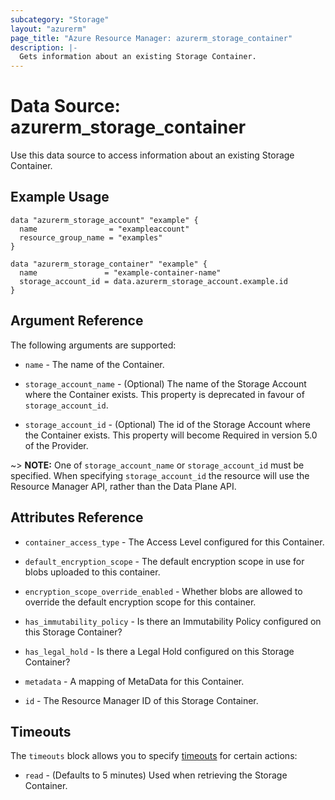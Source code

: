 ```yaml
---
subcategory: "Storage"
layout: "azurerm"
page_title: "Azure Resource Manager: azurerm_storage_container"
description: |-
  Gets information about an existing Storage Container.
---
```


# Data Source: azurerm_storage_container

Use this data source to access information about an existing Storage Container.

## Example Usage

```hcl
data "azurerm_storage_account" "example" {
  name                = "exampleaccount"
  resource_group_name = "examples"
}

data "azurerm_storage_container" "example" {
  name               = "example-container-name"
  storage_account_id = data.azurerm_storage_account.example.id
}
```

## Argument Reference

The following arguments are supported:

* `name` - The name of the Container.

* `storage_account_name` - (Optional) The name of the Storage Account where the Container exists. This property is deprecated in favour of `storage_account_id`.

* `storage_account_id` - (Optional) The id of the Storage Account where the Container exists. This property will become Required in version 5.0 of the Provider.

~> **NOTE:** One of `storage_account_name` or `storage_account_id` must be specified. When specifying `storage_account_id` the resource will use the Resource Manager API, rather than the Data Plane API.

## Attributes Reference

* `container_access_type` - The Access Level configured for this Container.

* `default_encryption_scope` - The default encryption scope in use for blobs uploaded to this container.

* `encryption_scope_override_enabled` - Whether blobs are allowed to override the default encryption scope for this container.

* `has_immutability_policy` - Is there an Immutability Policy configured on this Storage Container?

* `has_legal_hold` - Is there a Legal Hold configured on this Storage Container?

* `metadata`  - A mapping of MetaData for this Container.

* `id` - The Resource Manager ID of this Storage Container.

## Timeouts

The `timeouts` block allows you to specify [timeouts](https://www.terraform.io/language/resources/syntax#operation-timeouts) for certain actions:

* `read` - (Defaults to 5 minutes) Used when retrieving the Storage Container.
